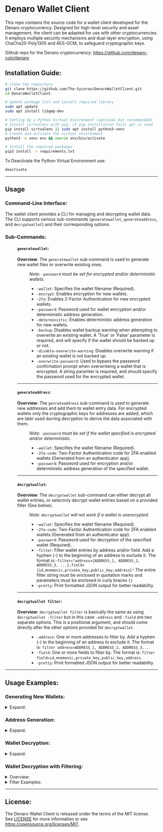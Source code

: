 # Denaro Wallet Client
This repo contains the source code for a wallet client developed for the Denaro cryptocurrency. Designed for high-level security and asset management, the client can be adapted for use with other cryptocurrencies. It employs multiple security mechanisms and dual-layer encryption, using ChaCha20-Poly1305 and AES-GCM, to safeguard cryptographic keys.

Github repo for the Denaro cryptocurrency: https://github.com/denaro-coin/denaro

## Installation Guide:
```bash
# Clone the repository
git clone https://github.com/The-Sycorax/DenaroWalletClient.git
cd DenaroWalletClient

# Update package list and install required library
sudo apt update
sudo apt install libgmp-dev

# Setting Up a Python Virtual Environment (optional but recommended)
# Install virtualenv with pip; if pip installation fails apt is used
pip install virtualenv || sudo apt install python3-venv
# Create and activate the virtual environment
python3 -m venv env && source env/bin/activate 

# Install the required packages
pip3 install -r requirements.txt
```

To Deactivate the Python Virtual Environment use:
```bash
deactivate
```
------------
## Usage
### Command-Line Interface:

The wallet client provides a CLI for managing and decrypting wallet data. 
The CLI supports various sub-commands (`generatewallet`, `generateaddress`, and `decryptwallet`) and their corresponding options.

### Sub-Commands:
<dl><dd>

#### `generatewallet`:
**Overview**: The `generatewallet` sub-command is used to generate new wallet files or overwrite existing ones. 
<dl><dd>
    
*Note: `-password` must be set for encrypted and/or deterministic wallets.*
* `-wallet`: Specifies the wallet filename (Required).
* `-encrypt`: Enables encryption for new wallets.
* `-2fa`: Enables 2-Factor Authentication for new encrypted wallets.
* `-password`: Password used for wallet encryption and/or deterministic address generation.
* `-deterministic`: Enables deterministic address generation for new wallets.
* `-backup`: Disables wallet backup warning when attempting to overwrite an existing wallet. A 'True' or 'False' parameter is required, and will specify if the wallet should be backed up or not.
* `-disable-overwrite-warning`: Disables overwrite warning if an existing wallet is not backed up.
* `-overwrite-password`: Used to bypass the password confirmation prompt when overwriteing a wallet that is encrypted. A string paramter is required, and should specify the password used for the encrypted wallet.
</dd></dl>

---

#### `generateaddress`:
**Overview**: The `genrateaddress` sub-command is used to generate new addresses and add them to wallet entry data. For encrypted wallets only the cryptographic keys for addresses are added, which are later used durring decryption to derive the data associated with them.
<dl><dd>

*Note: `-password` must be set if the wallet specified is encrypted and/or deterministic.*
* `-wallet`: Specifies the wallet filename (Required).
* `-2fa-code`: Two-Factor Authentication code for 2FA enabled wallets (Generated from an authenticator app).
* `-password`: Password used for encryption and/or deterministic address generation of the specified wallet.
</dd></dl>

---

#### `decryptwallet`:
**Overview**: The `decryptwallet` sub-command can either decrypt all wallet entries, or selectivly decrypt wallet entries based on a provided filter (See below).  
<dl><dd>

*Note: `decryptwallet` will not work if a wallet is unencrypted.*
* `-wallet`: Specifies the wallet filename (Required).
* `-2fa-code`: Two-Factor Authentication code for 2FA enabled wallets (Generated from an authenticator app).
* `-password`: Password used for decryption of the specified wallet (Required).
* `-filter`: Filter wallet entries by address and/or field. Add a hyphen (-) to the beginning of an address to exclude it. 
The format is:`-filter="address={ADDRESS_1, ADDRESS_2, ADDRESS_3, ...},field={id,mnemonic,private_key,public_key,address}"`.The entire filter string must be enclosed in quotation marks and parameters must be enclosed in curly braces `{}`
* `-pretty`: Print formatted JSON output for better readability.
</dd></dl>

---

#### `decryptwallet filter`:
**Overview**: `decryptwallet filter` is basically the same as using `decryptwallet -filter` but in this case `-address` and `-field` are two separate options. This is a positional argument, and should come directly after the other options provided for `decryptwallet`.
<dl><dd>

* `-address`: One or more addresses to filter by. Add a hyphen (-) to the beginning of an address to exclude it. The format is: `filter address=ADDRESS_1, ADDRESS_2, ADDRESS_3,...`
* `-field`: One or more fields to filter by. The format is: `filter field=id,mnemonic,private_key,public_key,address`.
* `-pretty`: Print formatted JSON output for better readability.
</dd></dl>

</dl></dd>

------------

## Usage Examples:

### Generating New Wallets:
<details>
<dl><dd>
*Note: The wallet filename does not require a .json extension to be added as it is entirely optional. The script will add the extension to the filename by default if not present.*
</dd><dd>

*If the wallet specified already exists the user will be prompted with a standard warning and asked if they want to backup the existing wallet. If the user chooses not to back up an existing wallet, then they will be prompted with an additional warning and asked to confirm the overwrite of the existing wallet. A password will be required to overwrite an existing wallet if it is encrypted. The user can choose to bypass one or more of these prompts with the use of `-backup`, `-disable-overwrite-warning`, or `-overwrite-password` (Refer to [generatewallet](#generatewallet) options for details).*
</dd></dl>

<summary>Expand:</summary>

* Generates an un-encrypted, non-deterministic wallet:
    ```bash
    python3 wallet_client.py generatewallet -wallet=wallet.json
    ```
* Generates an encrypted, non-deterministic wallet:
    ```bash
    python3 wallet_client.py generatewallet -encrypt -wallet=wallet.json -password=MySecurePassword
    ```
* Generates a deterministic wallet:
    ```bash
    python3 wallet_client.py generatewallet -deterministic -wallet=wallet.json -password=MySecurePassword
    ```
* Generates an encrypted, deterministic wallet, with 2-Factor Authentication:
    ```bash
    python3 wallet_client.py generatewallet -encrypt -deterministic -2fa -wallet=wallet.json -password=MySecurePassword
    ```
</details>

### Address Generation:
<details>
<summary>Expand:</summary>

* Generates an address for a wallet that is un-encrypted and/or non-deterministic:
    ```bash
    python3 wallet_client.py generateaddress -wallet=wallet.json
    ```
* Generates an address for a wallet that is encrypted and/or deterministic:
    ```bash
    python3 wallet_client.py generateaddress -wallet=wallet.json -password=MySecurePassword
    ```
</details>

### Wallet Decryption:
<details>
<summary>Expand:</summary>

* Decrypts an entire wallet:
    ```bash
    python3 wallet_client.py decryptwallet -wallet=wallet.json -password=MySecurePassword
    ```
</details>

### Wallet Decryption with Filtering:
<details>
<summary>Overview:</summary>

* *To exclude specific addresses from the filtered results a hyphen `-` can be added before the specified address.*
* *One or more addresses can be specified.*
* *Addresses will only be filtered if they are apart of the wallet that is being decrypted.*
* *If one or more fields are not specified then all fields are included in the filtered results (id, 
mnemonic, private_key, public_key, and address).*
* *When it comes to filtering wallet entries, there is no difference if the `-filter` option is used over of the `filter` positional argument et vice versa. The results will be always be the same.*
* *Various filtering combinations can be used.*
</details>
<details>
<summary>Filter Examples:</summary>

<dl>
<dd>
To get an idea of how filtering works, below are a few examples.

*Note: The following addresses are used only for these examples and you should use your own.*

<details>
<summary>Retrieves all of the data associated for 'DuxRWZXZSeuWGmjTJ99GH5Yj5ri4kVy55MGFAL74wZcW4'.</summary>
  
```bash
python3 wallet_client.py decryptwallet -wallet=wallet.json -password=MySecurePassword -filter="address={DuxRWZXZSeuWGmjTJ99GH5Yj5ri4kVy55MGFAL74wZcW4}"
```
</details>
<details>
<summary>Excludes 'DuxRWZXZSeuWGmjTJ99GH5Yj5ri4kVy55MGFAL74wZcW4' from the results, and will only retrieve the data associated with the rest of the wallet entries if any:</summary>
  
```bash
python3 wallet_client.py decryptwallet -wallet=wallet.json -password=MySecurePassword -filter="address={-DuxRWZXZSeuWGmjTJ99GH5Yj5ri4kVy55MGFAL74wZcW4}"
```
</details>
<details>
<summary>Excludes 'DwpnwDyCTEXP4q7fLRzo4vwQvGoGuDKxikpCHB9BwSiMA' from the results, and will retrieve only the 'mnemonic' associated with the rest of the wallet entries if any:</summary>

```bash
python3 wallet_client.py decryptwallet -wallet=wallet.json -password=MySecurePassword filter -address=-DwpnwDyCTEXP4q7fLRzo4vwQvGoGuDKxikpCHB9BwSiMA -field=mnemonic
```
</details>
<details>
<summary>Retrieves all of the data associated for 'DuxRWZXZSeuWGmjTJ99GH5Yj5ri4kVy55MGFAL74wZcW4' and 'DwpnwDyCTEXP4q7fLRzo4vwQvGoGuDKxikpCHB9BwSiMA':</summary>

```bash
python3 wallet_client.py decryptwallet -wallet=wallet.json -password=MySecurePassword -filter="address={DuxRWZXZSeuWGmjTJ99GH5Yj5ri4kVy55MGFAL74wZcW4,DwpnwDyCTEXP4q7fLRzo4vwQvGoGuDKxikpCHB9BwSiMA}"
```
</details>
<details>
<summary>Retrieves only the 'private_key' and 'public_key' associated with 'DuxRWZXZSeuWGmjTJ99GH5Yj5ri4kVy55MGFAL74wZcW4' and 'DwpnwDyCTEXP4q7fLRzo4vwQvGoGuDKxikpCHB9BwSiMA':</summary>
  
```bash
python3 wallet_client.py decryptwallet -wallet=wallet.json -password=MySecurePassword -filter="address={DuxRWZXZSeuWGmjTJ99GH5Yj5ri4kVy55MGFAL74wZcW4,DwpnwDyCTEXP4q7fLRzo4vwQvGoGuDKxikpCHB9BwSiMA},field={private_key,public_key}"
```
</details>
<details>
<summary>Excludes 'DuxRWZXZSeuWGmjTJ99GH5Yj5ri4kVy55MGFAL74wZcW4' and 'DwpnwDyCTEXP4q7fLRzo4vwQvGoGuDKxikpCHB9BwSiMA' from the results, and will retrieve only the 'public_key' and `id` associated with the rest of the wallet entries if any:</summary>

```bash
python3 wallet_client.py decryptwallet -wallet=wallet.json -password=MySecurePassword filter -address=-DuxRWZXZSeuWGmjTJ99GH5Yj5ri4kVy55MGFAL74wZcW4,-DwpnwDyCTEXP4q7fLRzo4vwQvGoGuDKxikpCHB9BwSiMA -field=public_key,id
```
</details>
<details>
<summary>Retrieve only the 'address' associated with all wallet entries:</summary>
  
```bash
python3 wallet_client.py decryptwallet -wallet=wallet.json -password=MySecurePassword filter -field=address
```
</details>
</dd>
</dl>
</details>

------------

## License:
The Denaro Wallet Client is released under the terms of the MIT license. See [LICENSE](LICENSE) for more
information or see https://opensource.org/licenses/MIT.
